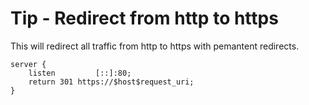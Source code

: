 # Tip - Redirect from http to https

This will redirect all traffic from http to https with pemantent redirects.

```
server {
    listen         [::]:80;
    return 301 https://$host$request_uri;
}
```
